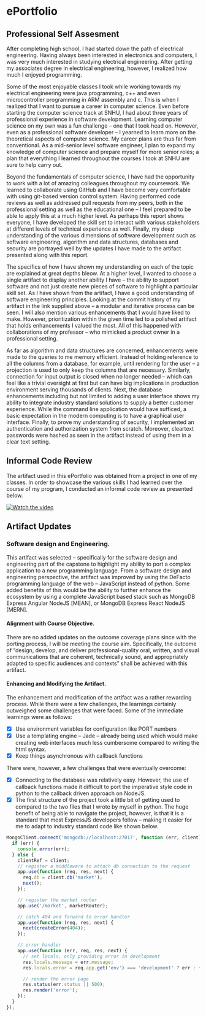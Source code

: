 ePortfolio
============

## Professional Self Assesment

After completing high school, I had started down the path of electrical engineering. Having always been interested in electronics and computers, I was very much interested in studying electrical engineering. After getting my associates degree in electrical engineering, however, I realized how much I enjoyed programming.  

Some of the most enjoyable classes I took while working towards my electrical engineering were java programming, c++ and even microcontroller programming in ARM assembly and c. This is when I realized that I want to pursue a career in computer science. Even before starting the computer science track at SNHU, I had about three years of professional experience in software development. Learning computer science on my own was a fun challenge – one that I took head on. However, even as a professional software developer – I yearned to learn more on the theoretical aspects of computer science. My career plans are thus far from conventional. As a mid-senior level software engineer, I plan to expand my knowledge of computer science and prepare myself for more senior roles; a plan that everything I learned throughout the courses I took at SNHU are sure to help carry out. 

Beyond the fundamentals of computer science, I have had the opportunity to work with a lot of amazing colleagues throughout my coursework. We learned to collaborate using GitHub and I have become very comfortable with using git-based version control system. Having performed code reviews as well as addressed pull requests from my peers, both in the professional setting as well as the educational one – I feel prepared to be able to apply this at a much higher level. As perhaps this report shows everyone, I have developed the skill set to interact with various stakeholders at different levels of technical experience as well. Finally, my deep understanding of the various dimensions of software development such as software engineering, algorithm and data structures, databases and security are portrayed well by the updates I have made to the artifact presented along with this report. 

The specifics of how I have shown my understanding on each of the topic are explained at great depths bleow. At a higher level, I wanted to choose a single artifact to display another ability I have – the ability to support software and not just create new pieces of software to highlight a particular skill set. As I have shown from the artifact, I have a good understanding of software engineering principles. Looking at the commit history of my artifact in the link supplied above – a modular and iterative process can be seen. I will also mention various enhancements that I would have liked to make. However, prioritization within the given time led to a polished artifact that holds enhancements I valued the most. All of this happened with collaborations of my professor – who mimicked a product owner in a professional setting. 

As far as algorithm and data structures are concerned, enhancements were made to the queries to me memory efficient. Instead of holding reference to all the columns from a database, for example, until rendering for the user – a projection is used to only keep the columns that are necessary. Similarly, connection for input output is closed when no longer needed – which can feel like a trivial oversight at first but can have big implications in production environment serving thousands of clients. Next, the database enhancements including but not limited to adding a user interface shows my ability to integrate industry standard solutions to supply a better customer experience. While the command line application would have sufficed, a basic expectation in the modern computing is to have a graphical user interface. Finally, to prove my understanding of security, I implemented an authentication and authorization system from scratch. Moreover, cleartext passwords were hashed as seen in the artifact instead of using them in a clear text setting. 

## Informal Code Review

The artifact used in this ePortfolio was obtained from a project in one of my classes. In order to showcase the various skills I had learned over the course of my program, I conducted an informal code review as presented below.

[![Watch the video](https://img.youtube.com/vi/hMCQJC65fUY/maxresdefault.jpg)](https://youtu.be/hMCQJC65fUY)

## Artifact Updates
### Software design and Engineering.
This artifact was selected – specifically for the software design and engineering part of the capstone to highlight my ability to port a complex application to a new programming language. From a software design and engineering perspective, the artifact was improved by using the DeFacto programming language of the web – JavaScript instead of python. Some added benefits of this would be the ability to further enhance the ecosystem by using a complete JavaScript based stack such as MongoDB Express Angular NodeJS [MEAN], or MongoDB Express React NodeJS [MERN]. 

#### Alignment with Course Objective.
There are no added updates on the outcome coverage plans since with the porting process, I will be meeting the course aim. Specifically, the outcome of “design, develop, and deliver professional-quality oral, written, and visual communications that are coherent, technically sound, and appropriately adapted to specific audiences and contexts” shall be achieved with this artifact. 

#### Enhancing and Modifying the Artifact.
The enhancement and modification of the artifact was a rather rewarding process. While there were a few challenges, the learnings certainly outweighed some challenges that were faced. Some of the immediate learnings were as follows: 

- [X] Use environment variables for configuration like PORT numbers
- [X] Use a templating engine – Jade – already being used which would make creating web interfaces much less cumbersome compared to writing the html syntax.  
- [X] Keep things asynchronous with callback functions

There were, however, a few challenges that were eventually overcome: 
- [X] Connecting to the database was relatively easy. However, the use of callback functions made it difficult to port the imperative style code in python to the callback driven approach on NodeJS. 
- [X] The first structure of the project took a little bit of getting used to compared to the two files that I wrote by myself in python. The huge benefit of being able to navigate the project, however, is that it is a standard that most ExpressJS developers follow – making it easier for me to adapt to industry standard code like shown below.

```JavaScript
MongoClient.connect('mongodb://localhost:27017', function (err, client) {
  if (err) {
    console.error(err);
  } else {
    clientRef = client;
    // register a middleware to attach db connection to the request
    app.use(function (req, res, next) {
      req.db = client.db('market');
      next();
    });

    // register the market router
    app.use('/market', marketRouter);

    // catch 404 and forward to error handler
    app.use(function (req, res, next) {
      next(createError(404));
    });

    // error handler
    app.use(function (err, req, res, next) {
      // set locals, only providing error in development
      res.locals.message = err.message;
      res.locals.error = req.app.get('env') === 'development' ? err : {};

      // render the error page
      res.status(err.status || 500);
      res.render('error');
    });
  }
});
```